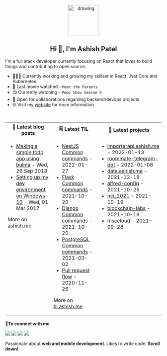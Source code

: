 <p align="center">
  <img src="https://ashishdotme-assets.s3.ap-south-1.amazonaws.com/logo.png" alt="drawing" width="100"/>
</p>

<h2 align="center">Hi 👋, I'm Ashish Patel</h2>

I'm a full stack developer currently focusing on React that loves to build things and contributing to open source.

- 👨🏽‍💻 Currently working and growing my skillset in React, .Net Core and Kubernetes
- 🍿 Last movie watched - <!-- movie starts -->`Meet the Parents`<!-- movie ends -->
- 📺 Currently watching - <!-- tv starts -->`Peep Show Season 9`<!-- tv ends -->
- 🤝 Open for collaborations regarding backend/devops projects
- 🌐 Visit my [website](https://ashish.me) for more information

<br>
<table>  
<tr>
<th><b>📕 Latest blog posts</b></th>
<th><b>🗒️ Latest TIL</b></th>
<th><b>📝 Latest projects</b></th>
</tr>
<tr>
<td valign="top" width="33%">

<!-- blog starts -->
- [Making a simple todo app using bulma](https://ashish.me/blog/2018-09-26-react-redux-demo/) - Wed, 26 Sep 2018 
- [Setting up my dev environment on Windows 10](https://ashish.me/blog/2017-01-01-plugins-for-visual-studio-code/) - Wed, 01 Mar 2017 
<!-- blog ends -->

More on [ashish.me](https://ashish.me)

</td>
<td valign="top" width="34%">

<!-- tils starts -->
- [NestJS Common commands](https://github.com/ashishdotme/til.ashish.me/blob/master/nestjs/common-commands.md) - 2022-01-27
- [Flask Common commands](https://github.com/ashishdotme/til.ashish.me/blob/master/flask/common-commands.md) - 2021-10-20
- [Django Common commands](https://github.com/ashishdotme/til.ashish.me/blob/master/django/common-commands.md) - 2021-10-20
- [PostgreSQL Common commands](https://github.com/ashishdotme/til.ashish.me/blob/master/postgresql/common-commands.md) - 2021-03-02
- [Pull request flow](https://github.com/ashishdotme/til.ashish.me/blob/master/git/pull-request-flow.md) - 2020-11-26
<!-- tils ends -->

More on [til.ashish.me](https://til.ashish.me)

</td>
<td valign="top" width="33%">

<!-- repos starts -->
- [importerapi.ashish.me](https://github.com/ashishdotme/importerapi.ashish.me) - 2022-01-13
- [roommate-telegram-bot](https://github.com/ashishdotme/roommate-telegram-bot) - 2022-01-08
- [data.ashish.me](https://github.com/ashishdotme/data.ashish.me) - 2021-12-18
- [alfred-config](https://github.com/ashishdotme/alfred-config) - 2021-10-26
- [nci_2021](https://github.com/ashishdotme/nci_2021) - 2021-10-19
- [blockchain-labs](https://github.com/ashishdotme/blockchain-labs) - 2021-10-19
- [msccloud](https://github.com/ashishdotme/msccloud) - 2021-09-28
<!-- repos ends -->

</td>
</tr>
</table>
<b> 🤝To connect with me</b>

<p align = "center">

[<img src="https://img.shields.io/badge/twitter-%231DA1F2.svg?&style=for-the-badge&logo=twitter&logoColor=white&color=black" />](https://twitter.com/ashishdotme)
[<img src="https://img.shields.io/badge/facebook-%2312100E.svg?&style=for-the-badge&logo=facebook&logoColor=white&color=black" />](https://facebook.com/ashishdotme)
[<img src="https://img.shields.io/badge/instagram-%2312100E.svg?&style=for-the-badge&logo=instagram&logoColor=white&color=black" />](https://instagram.com/ashishdotme)
[<img src ="https://img.shields.io/badge/website-%23.svg?&style=for-the-badge&logo=&logoColor=white%22&color=black">](https://ashish.me)

</p>

Passionate about **web and mobile development**. Likes to write code. **Scroll down!**

